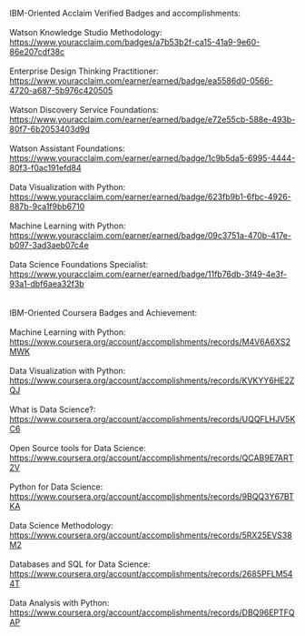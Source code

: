IBM-Oriented Acclaim Verified Badges and accomplishments:</br>
</br>
Watson Knowledge Studio Methodology:</br>
https://www.youracclaim.com/badges/a7b53b2f-ca15-41a9-9e60-86e207cdf38c</br>
</br>
Enterprise Design Thinking Practitioner:</br>
https://www.youracclaim.com/earner/earned/badge/ea5586d0-0566-4720-a687-5b976c420505</br>
</br>
Watson Discovery Service Foundations:</br>
https://www.youracclaim.com/earner/earned/badge/e72e55cb-588e-493b-80f7-6b2053403d9d</br>
</br>
Watson Assistant Foundations:</br>
https://www.youracclaim.com/earner/earned/badge/1c9b5da5-6995-4444-80f3-f0ac191efd84</br>
</br>
Data Visualization with Python:</br>
https://www.youracclaim.com/earner/earned/badge/623fb9b1-6fbc-4926-887b-9ca1f9bb6710</br>
</br>
Machine Learning with Python:</br>
https://www.youracclaim.com/earner/earned/badge/09c3751a-470b-417e-b097-3ad3aeb07c4e</br>
</br>
Data Science Foundations Specialist:</br>
https://www.youracclaim.com/earner/earned/badge/11fb76db-3f49-4e3f-93a1-dbf6aea32f3b</br>
</br></br>
IBM-Oriented Coursera Badges and Achievement:</br>
</br>
Machine Learning with Python:</br>
https://www.coursera.org/account/accomplishments/records/M4V6A6XS2MWK</br>
</br>
Data Visualization with Python:</br>
https://www.coursera.org/account/accomplishments/records/KVKYY6HE2ZQJ</br>
</br>
What is Data Science?:</br>
https://www.coursera.org/account/accomplishments/records/UQQFLHJV5KC6</br>
</br>
Open Source tools for Data Science:</br>
https://www.coursera.org/account/accomplishments/records/QCAB9E7ART2V</br>
</br>
Python for Data Science:</br>
https://www.coursera.org/account/accomplishments/records/9BQQ3Y67BTKA</br>
</br>
Data Science Methodology:</br>
https://www.coursera.org/account/accomplishments/records/5RX25EVS38M2</br>
</br>
Databases and SQL for Data Science:</br>
https://www.coursera.org/account/accomplishments/records/2685PFLM544T</br>
</br>
Data Analysis with Python:</br>
https://www.coursera.org/account/accomplishments/records/DBQ96EPTFQAP</br>
